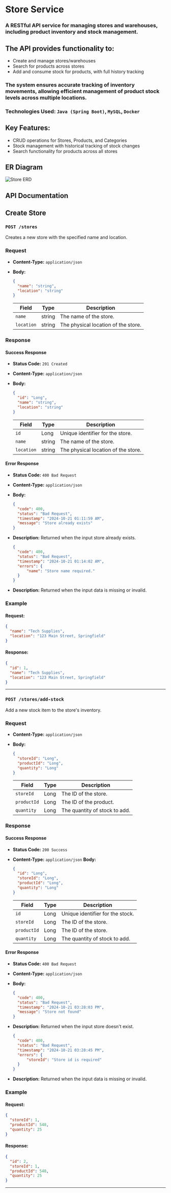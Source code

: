 # Store Service

### A RESTful API service for managing stores and warehouses, including product inventory and stock management.

## The API provides functionality to:

- Create and manage stores/warehouses
- Search for products across stores
- Add and consume stock for products, with full history tracking

### The system ensures accurate tracking of inventory movements, allowing efficient management of product stock levels across multiple locations.

### Technologies Used: `Java (Spring Boot)`, `MySQL`, `Docker`

## Key Features:

- CRUD operations for Stores, Products, and Categories
- Stock management with historical tracking of stock changes
- Search functionality for products across all stores

## ER Diagram

![Store ERD](https://github.com/user-attachments/assets/d2e26bee-f5e2-418d-9058-fcd3521b8f7a)

## API Documentation

## Create Store

### `POST /stores`

Creates a new store with the specified name and location.

### Request

- **Content-Type:** `application/json`
- **Body:**
    ```json
    {
      "name": "string",
      "location": "string"
    }
    ```

  | Field      | Type   | Description                        |
  |------------|--------|------------------------------------|
  | `name`     | string | The name of the store.             |
  | `location` | string | The physical location of the store.|

### Response

#### Success Response

- **Status Code:** `201 Created`
- **Content-Type:** `application/json`
- **Body:**
    ```json
    {
      "id": "Long",
      "name": "string",
      "location": "string"
    }
    ```

  | Field      | Type   | Description                        |
    |------------|--------|------------------------------------|
  | `id`       | Long   | Unique identifier for the store.   |
  | `name`     | string | The name of the store.             |
  | `location` | string | The physical location of the store.|

#### Error Response

- **Status Code:** `400 Bad Request`
- **Content-Type:** `application/json`
- **Body:**
    ```json
    {
      "code": 400,
      "status": "Bad Request",
      "timestamp": "2024-10-21 01:11:59 AM",
      "message": "Store already exists"
    }
    ```
- **Description:** Returned when the input store already exists.

    ```json
    {
      "code": 400,
      "status": "Bad Request",
      "timestamp": "2024-10-21 01:14:02 AM",
      "errors": {
          "name": "Store name required."
      }
    }
    ```
- **Description:** Returned when the input data is missing or invalid.

### Example

#### Request:
```json
{
  "name": "Tech Supplies",
  "location": "123 Main Street, Springfield"
}
```

#### Response:
```json
{
  "id": 1,
  "name": "Tech Supplies",
  "location": "123 Main Street, Springfield"
}
```

---

### `POST /stores/add-stock`

Add a new stock item to the store's inventory.

### Request

- **Content-Type:** `application/json`
- **Body:**
    ```json
    {
      "storeId": "Long",
      "productId": "Long",
      "quantity": "Long"
    }
    ```

  | Field       | Type | Description            |
    |-------------|------|------------------------|
  | `storeId`   | Long | The ID of the store.   |
  | `productId` | Long | The ID of the product. |
  | `quantity`  | Long | The quantity of stock to add.|

### Response

#### Success Response

- **Status Code:** `200 Success`
- **Content-Type:** `application/json`
 **Body:**
    ```json
    {
      "id": "Long",
      "storeId": "Long",
      "productId": "Long",
      "quantity": "Long"
    }
    ```

  | Field       | Type | Description                      |
  |-------------|------|----------------------------------|
  | `id`        | Long | Unique identifier for the stock. |
  | `storeId`   | Long | The ID of the store.             |
  | `productId` | Long | The ID of the store.             |
  | `quantity`  | Long | The quantity of stock to add.    |

#### Error Response

- **Status Code:** `400 Bad Request`
- **Content-Type:** `application/json`
- **Body:**
    ```json
    {
      "code": 400,
      "status": "Bad Request",
      "timestamp": "2024-10-21 03:28:03 PM",
      "message": "Store not found"
    }
    ```
- **Description:** Returned when the input store doesn't exist.

    ```json
    {
      "code": 400,
      "status": "Bad Request",
      "timestamp": "2024-10-21 03:28:45 PM",
      "errors": {
          "storeId": "Store id is required"
      }
    }
    ```
- **Description:** Returned when the input data is missing or invalid.

### Example

#### Request:
```json
{
  "storeId": 1,
  "productId": 548,
  "quantity": 25
}
```

#### Response:
```json
{
  "id": 2,
  "storeId": 1,
  "productId": 548,
  "quantity": 25
}
```

---

